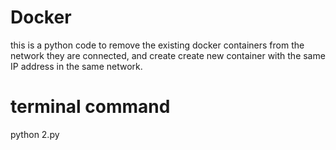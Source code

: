 # Docker
this is a python code to remove the existing docker containers from the network they are connected, and create create new container with the same IP address in the same network.

# terminal command 
python 2.py
